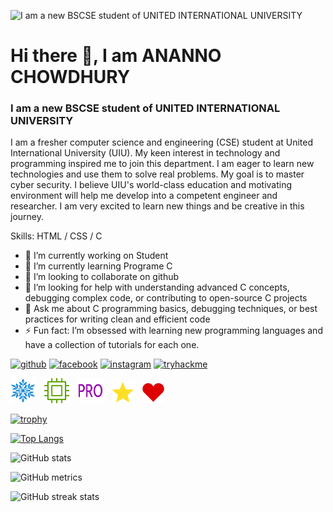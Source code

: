 ![I am a new BSCSE student of UNITED INTERNATIONAL UNIVERSITY](https://scontent.fdac14-1.fna.fbcdn.net/v/t39.30808-6/467157664_1368611237442933_1734615088368327648_n.jpg?stp=dst-jpg_p526x296_tt6&_nc_cat=102&ccb=1-7&_nc_sid=833d8c&_nc_eui2=AeGI-NOGRCCAiEZdJ0kqa3WfW_pHEHsPm95b-kcQew-b3rn57r50N_Osia6zS9-4UY7vGDB8w_uEinkXuQJXXLKa&_nc_ohc=U7nGYrHRtl0Q7kNvgEVLuMb&_nc_zt=23&_nc_ht=scontent.fdac14-1.fna&_nc_gid=ACMeKx4anDja86uoqVn-CDW&oh=00_AYDsRfcA0lE1LuBbylvHBmizTkUp8ggfejj2fy5kp4KVKg&oe=674DE729)
# Hi there 👋, I am ANANNO CHOWDHURY
### I am a new BSCSE student of UNITED INTERNATIONAL UNIVERSITY


I am a fresher computer science and engineering (CSE) student at United International University (UIU). My keen interest in technology and programming inspired me to join this department. I am eager to learn new technologies and use them to solve real problems. My goal is to master cyber security. I believe UIU's world-class education and motivating environment will help me develop into a competent engineer and researcher. I am very excited to learn new things and be creative in this journey.

Skills: HTML / CSS / C

- 🔭 I’m currently working on Student 
- 🌱 I’m currently learning Programe C 
- 👯 I’m looking to collaborate on github 
- 🤔 I’m looking for help with understanding advanced C concepts, debugging complex code, or contributing to open-source C projects 
- 💬 Ask me about C programming basics, debugging techniques, or best practices for writing clean and efficient code 
- ⚡ Fun fact: I’m obsessed with learning new programming languages and have a collection of tutorials for each one. 


[<img src='https://cdn.jsdelivr.net/npm/simple-icons@3.0.1/icons/github.svg' alt='github' height='40'>](https://github.com/ANANNOCHOWDHURY)  [<img src='https://cdn.jsdelivr.net/npm/simple-icons@3.0.1/icons/facebook.svg' alt='facebook' height='40'>](https://www.facebook.com/ananno.ananno.77?mibextid=ZbWKwL)  [<img src='https://cdn.jsdelivr.net/npm/simple-icons@3.0.1/icons/instagram.svg' alt='instagram' height='40'>](https://www.instagram.com/chowdhuryananno/)  [<img src='https://cdn.jsdelivr.net/npm/simple-icons@3.0.1/icons/tryhackme.svg' alt='tryhackme' height='40'>](https://tryhackme.com/r/p/Anannochowdhury)  

<a href='https://archiveprogram.github.com/'><img src='https://raw.githubusercontent.com/acervenky/animated-github-badges/master/assets/acbadge.gif' width='40' height='40'></a> <a href='https://docs.github.com/en/developers'><img src='https://raw.githubusercontent.com/acervenky/animated-github-badges/master/assets/devbadge.gif' width='40' height='40'></a> <a href='https://github.com/pricing'><img src='https://raw.githubusercontent.com/acervenky/animated-github-badges/master/assets/pro.gif' width='40' height='40'></a> <a href='https://stars.github.com/'><img src='https://raw.githubusercontent.com/acervenky/animated-github-badges/master/assets/starbadge.gif' width='35' height='35'></a> <a href='https://docs.github.com/en/github/supporting-the-open-source-community-with-github-sponsors'><img src='https://raw.githubusercontent.com/acervenky/animated-github-badges/master/assets/sponsorbadge.gif' width='35' height='35'></a> 

[![trophy](https://github-profile-trophy.vercel.app/?username=ANANNOCHOWDHURY)](https://github.com/ryo-ma/github-profile-trophy)

[![Top Langs](https://github-readme-stats.vercel.app/api/top-langs/?username=ANANNOCHOWDHURY)](https://github.com/anuraghazra/github-readme-stats)

![GitHub stats](https://github-readme-stats.vercel.app/api?username=ANANNOCHOWDHURY&show_icons=true&count_private=true)  

![GitHub metrics](https://metrics.lecoq.io/ANANNOCHOWDHURY)  

![GitHub streak stats](https://streak-stats.demolab.com/?user=ANANNOCHOWDHURY)  


